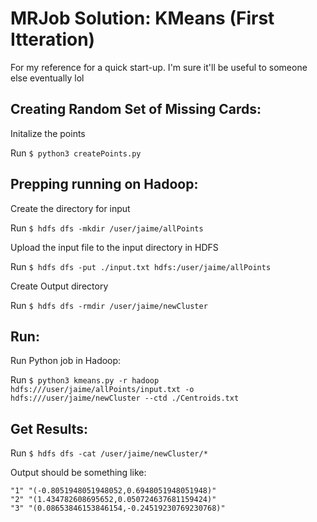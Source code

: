 # MRJob Solution: KMeans (First Itteration)

For my reference for a quick start-up. I'm sure it'll be useful to someone else eventually lol

## Creating Random Set of Missing Cards:

Initalize the points

Run `$ python3 createPoints.py`

## Prepping running on Hadoop:

Create the directory for input

Run `$ hdfs dfs -mkdir /user/jaime/allPoints`

Upload the input file to the input directory in HDFS

Run `$ hdfs dfs -put ./input.txt hdfs:/user/jaime/allPoints`

Create Output directory

Run `$ hdfs dfs -rmdir /user/jaime/newCluster`


## Run:
Run Python job in Hadoop:

Run `$ python3 kmeans.py -r hadoop hdfs:///user/jaime/allPoints/input.txt -o hdfs:///user/jaime/newCluster --ctd ./Centroids.txt`


## Get Results:
Run `$ hdfs dfs -cat /user/jaime/newCluster/*`

Output should be something like:
```
"1"	"(-0.8051948051948052,0.6948051948051948)"
"2"	"(1.434782608695652,0.050724637681159424)"
"3"	"(0.08653846153846154,-0.24519230769230768)"
```